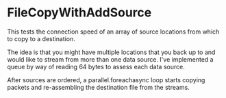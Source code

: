 # FileCopyWithAddSource

This tests the connection speed of an array of source locations from which to copy to a destination.

The idea is that you might have multiple locations that you back up to and would like to stream from more than one data source.
I've implemented a queue by way of reading 64 bytes to assess each data source.

After sources are ordered, a parallel.foreachasync loop starts copying packets and re-assembling the destination file from the streams.
